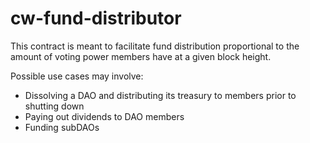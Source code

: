 # cw-fund-distributor

This contract is meant to facilitate fund distribution 
proportional to the amount of voting power members have
at a given block height.

Possible use cases may involve:
- Dissolving a DAO and distributing its treasury to members prior to shutting down
- Paying out dividends to DAO members
- Funding subDAOs
